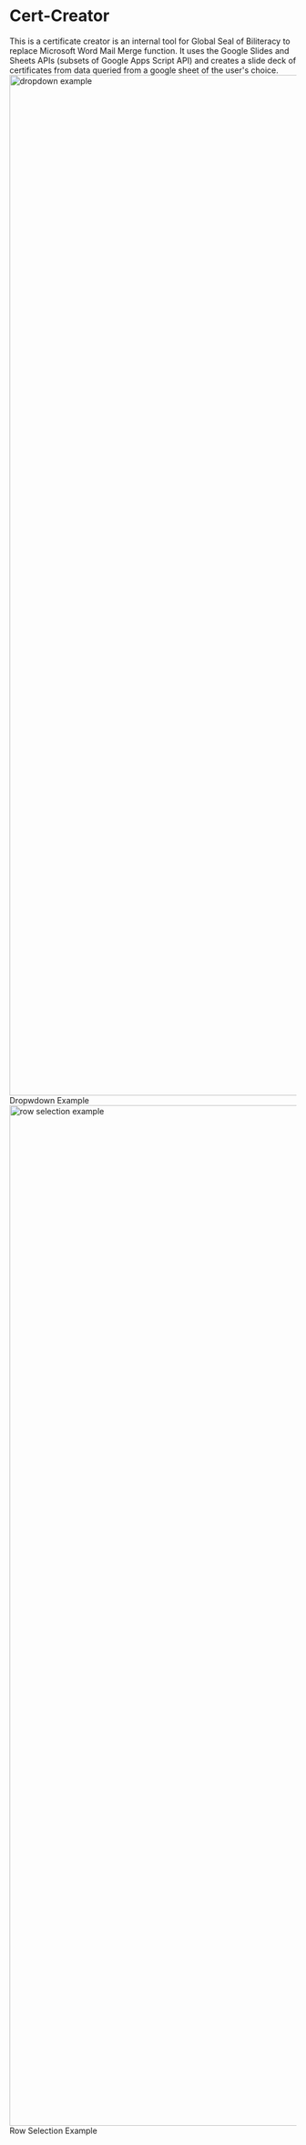 # Cert-Creator
This is a certificate creator is an internal tool for Global Seal of Biliteracy to replace Microsoft Word Mail Merge function. It uses the Google Slides and Sheets APIs (subsets of Google Apps Script API) and creates a slide deck of certificates from data queried from a google sheet of the user's choice. 
<img width="1792" alt="dropdown example" src="https://user-images.githubusercontent.com/55898208/146053690-19054753-1fc7-4f66-a8f1-43db3cd85b3c.png">
Dropwdown Example
<img width="1792" alt="row selection example" src="https://user-images.githubusercontent.com/55898208/146053795-169bb96c-3caf-4c6f-81c2-c4e14b124de5.png">
Row Selection Example
